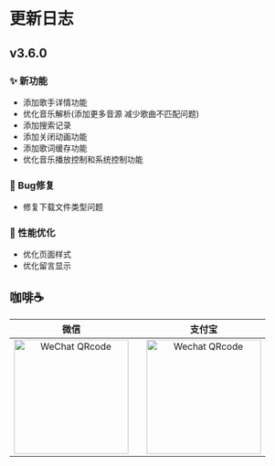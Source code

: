 # 更新日志

## v3.6.0
### ✨ 新功能
- 添加歌手详情功能
- 优化音乐解析(添加更多音源 减少歌曲不匹配问题)
- 添加搜索记录
- 添加关闭动画功能
- 添加歌词缓存功能
- 优化音乐播放控制和系统控制功能

### 🐞 Bug修复
- 修复下载文件类型问题

### 🎈 性能优化
- 优化页面样式
- 优化留言显示


## 咖啡☕️
|                                        微信                                 |       |                                       支付宝                                       |
| :--------------------------------------------------------------------------------: | :--------------------------------------------------------------------------------: | :--------------------------------------------------------------------------------: |
| <img src="https://www.ghproxy.cn/https://raw.githubusercontent.com/algerkong/AlgerMusicPlayer/dev_electron/src/renderer/assets/wechat.png" alt="WeChat QRcode" width=200>|           | <img src="https://www.ghproxy.cn/https://raw.githubusercontent.com/algerkong/AlgerMusicPlayer/dev_electron/src/renderer/assets/alipay.png" alt="Wechat QRcode" width=200> |